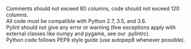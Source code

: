 Comments should not exceed 80 columns, code should not exceed 120 columns.  
All code must be compatible with Python 2.7, 3.5, and 3.6.  
Pylint should not give any error or warning (few exceptions apply with external classes like numpy and pygame, see our .pylintrc).  
Python code follows PEP8 style guide (use autopep8 whenever possible).
